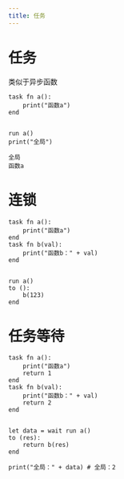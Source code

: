 ```yaml
---
title: 任务
---
```


# 任务

类似于异步函数

```vine
task fn a():
    print("函数a")
end


run a()
print("全局")

```

```
全局
函数a
```

# 连锁

```vine
task fn a():
    print("函数a")
end
task fn b(val):
    print("函数b：" + val)
end


run a()
to ():
    b(123)
end
```


# 任务等待

```vine
task fn a():
    print("函数a")
    return 1
end
task fn b(val):
    print("函数b：" + val)
    return 2
end


let data = wait run a()
to (res):
    return b(res)
end

print("全局：" + data) # 全局：2

```


